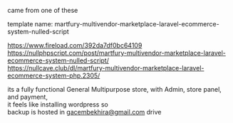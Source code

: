 came from one of these

template name: martfury-multivendor-marketplace-laravel-ecommerce-system-nulled-script
<br>

https://www.fireload.com/392da7df0bc64109
<br>
https://nullphpscript.com/post/martfury-multivendor-marketplace-laravel-ecommerce-system-nulled-script/
<br>
https://nullcave.club/dl/martfury-multivendor-marketplace-laravel-ecommerce-system-php.2305/
<br>

its  a fully functional General Multipurpose store, with Admin, store panel, and payment, 
<br>
it feels like installing wordpress so
<br>
backup is hosted in gacembekhira@gmail.com drive